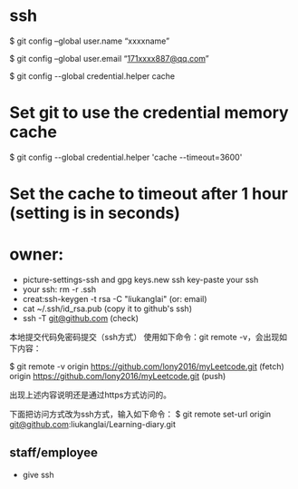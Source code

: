 # ssh

$ git config –global user.name “xxxxname”

$ git config –global user.email “171xxxx887@qq.com”

$ git config --global credential.helper cache
# Set git to use the credential memory cache
$ git config --global credential.helper 'cache --timeout=3600'
# Set the cache to timeout after 1 hour (setting is in seconds)

# owner:

- picture-settings-ssh and gpg keys.new ssh key-paste your ssh
- your ssh: rm -r .ssh  
- creat:ssh-keygen -t rsa -C "liukanglai" (or: email) 
- cat ~/.ssh/id_rsa.pub (copy it to github's ssh)
- ssh -T git@github.com (check)

本地提交代码免密码提交（ssh方式）
使用如下命令：git remote -v，会出现如下内容：

$ git remote -v
origin https://github.com/lony2016/myLeetcode.git (fetch)
origin https://github.com/lony2016/myLeetcode.git (push)

出现上述内容说明还是通过https方式访问的。

下面把访问方式改为ssh方式，输入如下命令：
$ git remote set-url origin git@github.com:liukanglai/Learning-diary.git

## staff/employee

- give ssh
